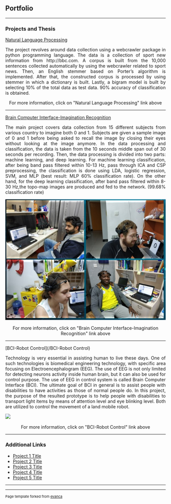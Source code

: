 ## Portfolio

---

### Projects and Thesis

[Natural Language Processing](/NLP)
<p align="justify">
    The project revolves around data collection using a webcrawler package in python programming language. The data is a collection of sport new information from http://bbc.com. A corpus is built from the 10,000 sentences collected automatically by using the webcrawler related to sport news. Then, an English stemmer based on Porter’s algorithm is implemented. After that, the constructed corpus is processed by using stemmer in which a dictionary is built. Lastly, a bigram model is built by selecting 10% of the total data as test data. 90% accuracy of classification is obtained.
</p>
<p align="center">
    For more information, click on "Natural Language Processing" link above
</p>

---
[Brain Computer Interface-Imagination Recognition](/Brain-ComputerInterfaceProject)
<p align="justify">
    The main project covers data collection from 15 different subjects from various country to imagine both 0 and 1. Subjects are given a sample image of 0 and 1 before being asked to recall the image by closing their eyes without looking at the image anymore. In the data processing and classification, the data is taken from the 10 seconds middle span out of 30 seconds per recording. Then, the data processing is divided into two parts: machine learning, and deep learning. For machine learning classification, after being band pass filtered within 10-13 Hz, pass through ICA and CSP preprocessing, the classification is done using LDA, logistic regression, SVM, and MLP (best result: MLP 60% classification rate). On the other hand, for the deep learning classification, after band pass filtered within 8-30 Hz,the topo-map images are produced and fed to the network. (99.68% classification rate)
</p>

<img src="images/BCI-Imagination.jpg?raw=true">

<p align="center">
    For more information, click on "Brain Computer Interface-Imagination Recognition" link above
</p>

---
[BCI-Robot Control](/BCI-Robot Control)
<p align="justify">
    Technology is very essential in assisting human to live these days. One of such technologies is biomedical engineering technology, with specific area focusing on Electroencephalogram (EEG). The use of EEG is not only limited for detecting neurons activity inside human brain, but it can also be used for control purpose. The use of EEG in control system is called Brain Computer Interface (BCI). The ultimate goal of BCI in general is to assist people with disabilities to have activities as those of normal people do. In this project, the purpose of the resulted prototype is to help people with disabilities to transport light items by means of attention level and eye blinking level. Both are utilized to
    control the movement of a land mobile robot.
</p>

<img src="218405.jpg?raw=true">

<p align="center">
    For more information, click on "BCI-Robot Control" link above
</p>

---

### Additional Links

- [Project 1 Title](http://example.com/)
- [Project 2 Title](http://example.com/)
- [Project 3 Title](http://example.com/)
- [Project 4 Title](http://example.com/)
- [Project 5 Title](http://example.com/)

---




---
<p style="font-size:11px">Page template forked from <a href="https://github.com/evanca/quick-portfolio">evanca</a></p>
<!-- Remove above link if you don't want to attibute -->
